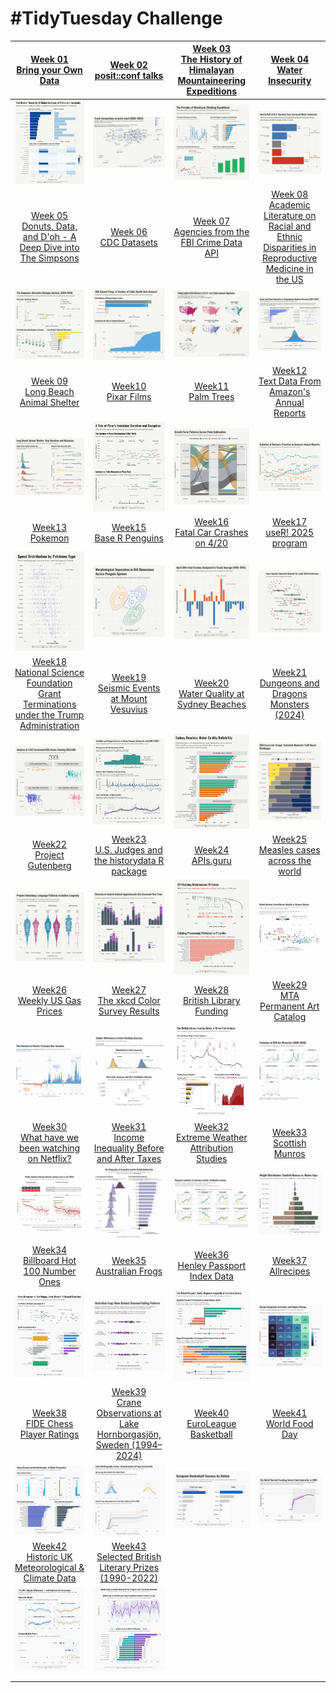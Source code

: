 # #TidyTuesday Challenge

| [Week 01<br>Bring your Own Data](https://github.com/poncest/tidytuesday/tree/main/2025/Week_01) | [Week 02](https://github.com/poncest/tidytuesday/tree/main/2025/Week_02)[<br>](https://github.com/poncest/tidytuesday/tree/main/2025/Week_01)[posit::conf talks](https://github.com/poncest/tidytuesday/tree/main/2025/Week_02) | [Week 03](https://github.com/poncest/tidytuesday/tree/main/2025/Week_03)[<br>](https://github.com/poncest/tidytuesday/tree/main/2025/Week_01)[The History of Himalayan Mountaineering Expeditions](https://github.com/poncest/tidytuesday/tree/main/2025/Week_03) | [Week 04](https://github.com/poncest/tidytuesday/tree/main/2025/Week_04)[<br>](https://github.com/poncest/tidytuesday/tree/main/2025/Week_01)[Water Insecurity](https://github.com/poncest/tidytuesday/tree/main/2025/Week_04) |
|:--:|:--:|:--:|:--:|
| ![](Week_01/2025_01.png "week 01") | ![](Week_02/2025_02.png "week 02") | ![](Week_03/2025_03.png "week 03") | ![](Week_04/2025_04.png "week 04") |
| [Week 05](https://github.com/poncest/tidytuesday/tree/main/2025/Week_05)[<br>](https://github.com/poncest/tidytuesday/tree/main/2025/Week_01)[Donuts, Data, and D'oh - A Deep Dive into The Simpsons](https://github.com/poncest/tidytuesday/tree/main/2025/Week_05) | [Week 06](https://github.com/poncest/tidytuesday/tree/main/2025/Week_06)[<br>](https://github.com/poncest/tidytuesday/tree/main/2025/Week_01)[CDC Datasets](https://github.com/poncest/tidytuesday/tree/main/2025/Week_06) | [Week 07](https://github.com/poncest/tidytuesday/tree/main/2025/Week_07)[<br>](https://github.com/poncest/tidytuesday/tree/main/2025/Week_01)[Agencies from the FBI Crime Data API](https://github.com/poncest/tidytuesday/tree/main/2025/Week_07) | [Week 08](https://github.com/poncest/tidytuesday/tree/main/2025/Week_08)[<br>](https://github.com/poncest/tidytuesday/tree/main/2025/Week_01)[Academic Literature on Racial and Ethnic Disparities in Reproductive Medicine in the US](https://github.com/poncest/tidytuesday/tree/main/2025/Week_08) |
| ![](Week_05/2025_05.png "week 05") | ![](Week_06/2025_06.png "week 06") | ![](Week_07/2025_07.png "week 07") | ![](Week_08/2025_08.png "week 08") |
| [Week 09](https://github.com/poncest/tidytuesday/tree/main/2025/Week_09)[<br>](https://github.com/poncest/tidytuesday/tree/main/2025/Week_01)[Long Beach Animal Shelter](https://github.com/poncest/tidytuesday/tree/main/2025/Week_09) | [Week10](https://github.com/poncest/tidytuesday/tree/main/2025/Week_10)[<br>](https://github.com/poncest/tidytuesday/tree/main/2025/Week_01)[Pixar Films](https://github.com/poncest/tidytuesday/tree/main/2025/Week_10) | [Week11](https://github.com/poncest/tidytuesday/tree/main/2025/Week_11)[<br>](https://github.com/poncest/tidytuesday/tree/main/2025/Week_01)[Palm Trees](https://github.com/poncest/tidytuesday/tree/main/2025/Week_11) | [Week12](https://github.com/poncest/tidytuesday/tree/main/2025/Week_12)[<br>](https://github.com/poncest/tidytuesday/tree/main/2025/Week_01)[Text Data From Amazon's Annual Reports](https://github.com/poncest/tidytuesday/tree/main/2025/Week_12) |
| ![](Week_09/2025_09.png "week 09") | ![](Week_10/2025_10.png "week 10") | ![](Week_11/2025_11.png "week 11") | ![](Week_12/2025_12.png "week 12") |
| [Week13](https://github.com/poncest/tidytuesday/tree/main/2025/Week_13)[<br>](https://github.com/poncest/tidytuesday/tree/main/2025/Week_01)[Pokemon](https://github.com/poncest/tidytuesday/tree/main/2025/Week_13) | [Week15](https://github.com/poncest/tidytuesday/tree/main/2025/Week_15)[<br>](https://github.com/poncest/tidytuesday/tree/main/2025/Week_01)[Base R Penguins](https://github.com/poncest/tidytuesday/tree/main/2025/Week_15) | [Week16](https://github.com/poncest/tidytuesday/tree/main/2025/Week_16)[<br>](https://github.com/poncest/tidytuesday/tree/main/2025/Week_01)[Fatal Car Crashes on 4/20](https://github.com/poncest/tidytuesday/tree/main/2025/Week_16) | [Week17](https://github.com/poncest/tidytuesday/tree/main/2025/Week_17)[<br>](https://github.com/poncest/tidytuesday/tree/main/2025/Week_01)[useR! 2025 program](https://github.com/poncest/tidytuesday/tree/main/2025/Week_17) |
| ![](Week_13/2025_13.png "week 13") | ![](Week_15/2025_15.png "week 15") | ![](Week_16/2025_16.png "week 16") | ![](Week_17/2025_17.png "week 17") |
| [Week18](https://github.com/poncest/tidytuesday/tree/main/2025/Week_18)[<br>](https://github.com/poncest/tidytuesday/tree/main/2025/Week_01)[National Science Foundation Grant Terminations under the Trump Administration](https://github.com/poncest/tidytuesday/tree/main/2025/Week_18) | [Week19](https://github.com/poncest/tidytuesday/tree/main/2025/Week_19)[<br>](https://github.com/poncest/tidytuesday/tree/main/2025/Week_01)[Seismic Events at Mount Vesuvius](https://github.com/poncest/tidytuesday/tree/main/2025/Week_19) | [Week20](https://github.com/poncest/tidytuesday/tree/main/2025/Week_20)[<br>](https://github.com/poncest/tidytuesday/tree/main/2025/Week_01)[Water Quality at Sydney Beaches](https://github.com/poncest/tidytuesday/tree/main/2025/Week_20) | [Week21](https://github.com/poncest/tidytuesday/tree/main/2025/Week_21)[<br>](https://github.com/poncest/tidytuesday/tree/main/2025/Week_01)[Dungeons and Dragons Monsters (2024)](https://github.com/poncest/tidytuesday/tree/main/2025/Week_21) |
| ![](Week_18/2025_18.png "week 18") | ![](Week_19/2025_19.png "week 19") | ![](Week_20/2025_20.png "week 20") | ![](Week_21/2025_21.png "week 21") |
| [Week22](https://github.com/poncest/tidytuesday/tree/main/2025/Week_22)[<br>](https://github.com/poncest/tidytuesday/tree/main/2025/Week_01)[Project Gutenberg](https://github.com/poncest/tidytuesday/tree/main/2025/Week_22) | [Week23](https://github.com/poncest/tidytuesday/tree/main/2025/Week_23)[<br>](https://github.com/poncest/tidytuesday/tree/main/2025/Week_01)[U.S. Judges and the historydata R package](https://github.com/poncest/tidytuesday/tree/main/2025/Week_23) | [Week24](https://github.com/poncest/tidytuesday/tree/main/2025/Week_24)[<br>](https://github.com/poncest/tidytuesday/tree/main/2025/Week_01)[APIs.guru](https://github.com/poncest/tidytuesday/tree/main/2025/Week_24) | [Week25](https://github.com/poncest/tidytuesday/tree/main/2025/Week_25)[<br>](https://github.com/poncest/tidytuesday/tree/main/2025/Week_01)[Measles cases across the world](https://github.com/poncest/tidytuesday/tree/main/2025/Week_25) |
| ![](Week_22/2025_22.png "week 22") | ![](Week_23/2025_23.png "week 23") | ![](Week_24/2025_24.png "week 24") | ![](Week_25/2025_25.png "week 25") |
| [Week26](https://github.com/poncest/tidytuesday/tree/main/2025/Week_26)[<br>](https://github.com/poncest/tidytuesday/tree/main/2025/Week_01)[Weekly US Gas Prices](https://github.com/poncest/tidytuesday/tree/main/2025/Week_26) | [Week27](https://github.com/poncest/tidytuesday/tree/main/2025/Week_27)[<br>](https://github.com/poncest/tidytuesday/tree/main/2025/Week_01)[The xkcd Color Survey Results](https://github.com/poncest/tidytuesday/tree/main/2025/Week_27) | [Week28](https://github.com/poncest/tidytuesday/tree/main/2025/Week_28)[<br>](https://github.com/poncest/tidytuesday/tree/main/2025/Week_01)[British Library Funding](https://github.com/poncest/tidytuesday/tree/main/2025/Week_28) | [Week29](https://github.com/poncest/tidytuesday/tree/main/2025/Week_29)[<br>](https://github.com/poncest/tidytuesday/tree/main/2025/Week_01)[MTA Permanent Art Catalog](https://github.com/poncest/tidytuesday/tree/main/2025/Week_29) |
| ![](Week_26/2025_26.png "week 26") | ![](Week_27/2025_27.png "week 27") | ![](Week_28/2025_28.png "week 28") | ![](Week_29/2025_29.png "week 29") |
| [Week30](https://github.com/poncest/tidytuesday/tree/main/2025/Week_30)[<br>](https://github.com/poncest/tidytuesday/tree/main/2025/Week_01)[What have we been watching on Netflix?](https://github.com/poncest/tidytuesday/tree/main/2025/Week_30) | [Week31](https://github.com/poncest/tidytuesday/tree/main/2025/Week_31)[<br>](https://github.com/poncest/tidytuesday/tree/main/2025/Week_01)[Income Inequality Before and After Taxes](https://github.com/poncest/tidytuesday/tree/main/2025/Week_31) | [Week32](https://github.com/poncest/tidytuesday/tree/main/2025/Week_32)[<br>](https://github.com/poncest/tidytuesday/tree/main/2025/Week_01)[Extreme Weather Attribution Studies](https://github.com/poncest/tidytuesday/tree/main/2025/Week_32) | [Week33](https://github.com/poncest/tidytuesday/tree/main/2025/Week_33)[<br>](https://github.com/poncest/tidytuesday/tree/main/2025/Week_01)[Scottish Munros](https://github.com/poncest/tidytuesday/tree/main/2025/Week_33) |
| ![](Week_30/2025_30.png "week 30") | ![](Week_31/2025_31.png "week 31") | ![](Week_32/2025_32.png "week 32") | ![]()![](Week_33/2025_33.png "week 33") |
| [Week34](https://github.com/poncest/tidytuesday/tree/main/2025/Week_34)[<br>](https://github.com/poncest/tidytuesday/tree/main/2025/Week_01)[Billboard Hot 100 Number Ones](https://github.com/poncest/tidytuesday/tree/main/2025/Week_34) | [Week35](https://github.com/poncest/tidytuesday/tree/main/2025/Week_35)[<br>](https://github.com/poncest/tidytuesday/tree/main/2025/Week_01)[Australian Frogs](https://github.com/poncest/tidytuesday/tree/main/2025/Week_35) | [Week36](https://github.com/poncest/tidytuesday/tree/main/2025/Week_36)[<br>](https://github.com/poncest/tidytuesday/tree/main/2025/Week_01)[Henley Passport Index Data](https://github.com/poncest/tidytuesday/tree/main/2025/Week_36) | [Week37](https://github.com/poncest/tidytuesday/tree/main/2025/Week_37)[<br>](https://github.com/poncest/tidytuesday/tree/main/2025/Week_01)[Allrecipes](https://github.com/poncest/tidytuesday/tree/main/2025/Week_37) |
| ![](Week_34/2025_34.png "week 34") | ![](Week_35/2025_35.png "week 35") | ![](Week_36/2025_36.png "week 36") | ![](Week_37/2025_37.png "week 37") |
| [Week38](https://github.com/poncest/tidytuesday/tree/main/2025/Week_38)[<br>](https://github.com/poncest/tidytuesday/tree/main/2025/Week_01)[FIDE Chess Player Ratings](https://github.com/poncest/tidytuesday/tree/main/2025/Week_38) | [Week39](https://github.com/poncest/tidytuesday/tree/main/2025/Week_39)[<br>](https://github.com/poncest/tidytuesday/tree/main/2025/Week_01)[Crane Observations at Lake Hornborgasjön, Sweden (1994–2024)](https://github.com/poncest/tidytuesday/tree/main/2025/Week_39) | [Week40](https://github.com/poncest/tidytuesday/tree/main/2025/Week_40)[<br>](https://github.com/poncest/tidytuesday/tree/main/2025/Week_01)[EuroLeague Basketball](https://github.com/poncest/tidytuesday/tree/main/2025/Week_40) | [Week41](https://github.com/poncest/tidytuesday/tree/main/2025/Week_41)[<br>](https://github.com/poncest/tidytuesday/tree/main/2025/Week_01)[World Food Day](https://github.com/poncest/tidytuesday/tree/main/2025/Week_41) |
| ![](Week_38/2025_38.png "week 38") | ![](Week_39/2025_39.png "week 39") | ![](Week_40/2025_40.png "week 40") | ![](Week_41/2025_41.png "week 41") |
| [Week42](https://github.com/poncest/tidytuesday/tree/main/2025/Week_42)[<br>](https://github.com/poncest/tidytuesday/tree/main/2025/Week_01)[Historic UK Meteorological & Climate Data](https://github.com/poncest/tidytuesday/tree/main/2025/Week_42) | [Week43](https://github.com/poncest/tidytuesday/tree/main/2025/Week_43)[<br>](https://github.com/poncest/tidytuesday/tree/main/2025/Week_01)[Selected British Literary Prizes (1990-2022)](https://github.com/poncest/tidytuesday/tree/main/2025/Week_43) |  |  |
| ![](Week_42/2025_42.png "week 42") | ![](Week_43/2025_43.png "week 43") |  |  |
|  |  |  |  |
|  |  |  |  |
